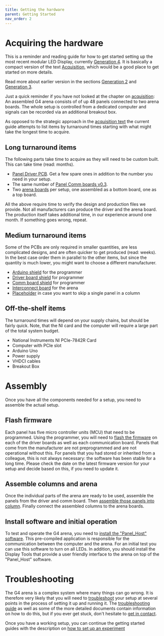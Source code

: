 ```yaml
---
title: Getting the hardware
parent: Getting Started
nav_order: 2
---
```


# Acquiring the hardware

This is a reminder and reading guide for how to get started setting up the most recent modular LED Display, currently [Generation 4](g4_system.md). It is basically a compact version of the text [Acquisition](g4_acquisition.md), which would be a good place to get started on more details.

Read more about earlier version in the sections [Generation 2]({{site.baseurl}}/G2) and [Generation 3]({{site.baseurl}}/G3/).

Just a quick reminder if you have not looked at the chapter on [acquisition](g4_acquisition.md): An assembled G4 arena consists of of up 48 panels connected to two arena boards. The whole setup is controlled from a dedicated computer and signals can be recorded via an additional breakout box.

As opposed to the strategic approach in the [acquisition text](g4_acquisition.md) the current guide attempts to list items by turnaround times starting with what might take the longest time to acquire.

## Long turnaround items

The following parts take time to acquire as they will need to be custom built. This can take time (read: months).

- [Panel Driver PCB]({{site.baseurl}}/Generation%204/Panel/docs/driver.html#driver-v1). Get a few spare ones in addition to the number you need in your setup.
- The same number of [Panel Comm boards v0.3]({{site.baseurl}}/Generation%204/Hardware/docs/comm.html#comm-v0p3).
- Two [arena boards]({{site.baseurl}}/Generation%204/Hardware/docs/comm.html) per setup, one assembled as a bottom board, one as a top board.

All the above require time to verify the design and production files we provide. Not all manufacturers can produce the driver and the arena board. The production itself takes additional time, in our experience around one month. If something goes wrong, repeat.

## Medium turnaround items

Some of the PCBs are only required in smaller quantities, are less complicated designs, and are often quicker to get produced (read: weeks). In the best case order them in parallel to the other items, but since the quantity is much lower, you might want to choose a different manufacturer.

- [Arduino shield]({{site.baseurl}}/Generation%204/Hardware/docs/programmer.html#arduino-shield) for the programmer
- [Driver board shield]({{site.baseurl}}/Generation%204/Hardware/docs/programmer.html#driver-shield) for programmer
- [Comm board shield]({{site.baseurl}}/Generation%204/Hardware/docs/programmer.html#comm-shield) for programmer
- [Interconnect board]({{site.baseurl}}/Generation%204/Arena/docs/arena.html#interconnect) for the arena
- [Placeholder]({{site.baseurl}}/Generation%204/Hardware/docs/comm.html#placeholder) in case you want to skip a single panel in a column

## Off-the-shelf items

The turnaround times will depend on your supply chains, but should be fairly quick. Note, that the NI card and the computer will require a large part of the total system budget.

- National Instruments NI PCIe-7842R Card
- Computer with PCIe slot
- Arduino Uno
- Power supply
- VHDCI cables
- Breakout Box

# Assembly

Once you have all the components needed for a setup, you need to assemble the actual setup.

## Flash firmware

Each panel has five micro controller units (MCU) that need to be programmed. Using the programmer, you will need to [flash the firmware]({{site.baseurl}}/Generation%204/Firmware/docs/) on each of the driver boards as well as each communication board. Panels that come from the manufacturer are not preprogrammed and are not operational without this. For panels that you had stored or inherited from a colleague, this is not always necessary: the software has been stable for a long time. Please check the date on the latest firmware version for your setup and decide based on this, if you need to update it.

## Assemble columns and arena

Once the individual parts of the arena are ready to be used, assemble the panels from the driver and comm board. Then [assemble those panels into column](g4_assembly.md#assemble-columns). Finally connect the assembled columns to the arena boards.

## Install software and initial operation

To test and operate the G4 arena, you need to [install the "Panel_Host" software](g4_assembly.md#install-software). This pre-compiled application is responsible for the communication between the computer and the arena. For an initial test you can use this software to turn on all LEDs. In addition, you should install the Display Tools that provide a user friendly interface to the arena on top of the "Panel_Host" software.

# Troubleshooting

The G4 arena is a complex system where many things can go wrong. It is therefore very likely that you will need to [troubleshoot](g4_troubleshooting.md) your setup at several points in the process of setting it up and running it. The [troubleshooting guide](g4_troubleshooting.md) as well as some of the more detailed documents contain information on how to do this, but if you ever get stuck, don't hesitate to [get in contact]({{site.baseurl}}/Contact.html).

Once you have a working setup, you can continue the getting started guides with the description on [how to set up an experiment]({{site.baseurl}}/Generation%204/Display_Tools/docs/protocol-designer_getting-started.html)
